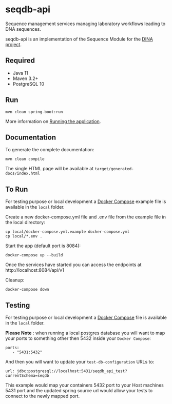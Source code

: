 # seqdb-api

Sequence management services managing laboratory workflows leading to DNA sequences.

seqdb-api is an implementation of the Sequence Module for the [DINA project](https://www.dina-project.net/).

## Required

* Java 11
* Maven 3.2+
* PostgreSQL 10

## Run

```
mvn clean spring-boot:run
```

More information on [Running the application](docs/running.adoc).

## Documentation

To generate the complete documentation:
```
mvn clean compile
```

The single HTML page will be available at `target/generated-docs/index.html`

## To Run

For testing purpose or local development a [Docker Compose](https://docs.docker.com/compose/) example file is available in the `local` folder.

Create a new docker-compose.yml file and .env file from the example file in the local directory:

```
cp local/docker-compose.yml.example docker-compose.yml
cp local/*.env .
```

Start the app (default port is 8084):

```
docker-compose up --build
```

Once the services have started you can access the endpoints at http://localhost:8084/api/v1

Cleanup:
```
docker-compose down
```

## Testing

For testing purpose or local development a [Docker Compose](https://docs.docker.com/compose/) file is available in the `local` folder.

**Please Note** : when running a local postgres database you will want to map your ports to something other then 5432 inside your `Docker Compose`:

```
ports:
   - "5431:5432"
```

And then you will want to update your `test-db-configuration` URLs to:
````
url: jdbc:postgresql://localhost:5431/seqdb_api_test?currentSchema=seqdb
````

This example would map your containers 5432 port to your Host machines 5431 port and the updated spring source url would allow your tests to connect to the newly mapped port.
